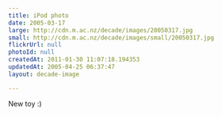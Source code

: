 ```yaml
---
title: iPod photo
date: 2005-03-17
large: http://cdn.m.ac.nz/decade/images/20050317.jpg
small: http://cdn.m.ac.nz/decade/images/small/20050317.jpg
flickrUrl: null
photoId: null
createdAt: 2011-01-30 11:07:18.194353
updatedAt: 2005-04-25 06:37:47
layout: decade-image

---
```

New toy :)
